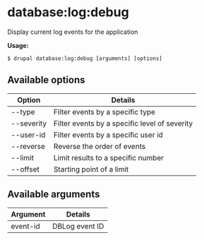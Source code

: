 # database:log:debug
Display current log events for the application

**Usage:**
```
$ drupal database:log:debug [arguments] [options]
```

## Available options
Option | Details
-------|-------------
--type | Filter events by a specific type
--severity | Filter events by a specific level of severity
--user-id | Filter events by a specific user id
--reverse | Reverse the order of events
--limit | Limit results to a specific number
--offset | Starting point of a limit

## Available arguments
Argument | Details
---------|-------------
event-id | DBLog event ID

